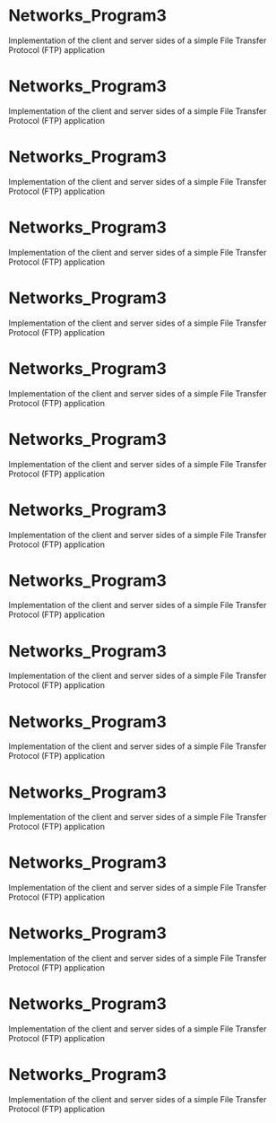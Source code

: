 # Networks_Program3
Implementation of the client and server sides of a simple File Transfer Protocol (FTP) application
# Networks_Program3
Implementation of the client and server sides of a simple File Transfer Protocol (FTP) application
# Networks_Program3
Implementation of the client and server sides of a simple File Transfer Protocol (FTP) application
# Networks_Program3
Implementation of the client and server sides of a simple File Transfer Protocol (FTP) application
# Networks_Program3
Implementation of the client and server sides of a simple File Transfer Protocol (FTP) application
# Networks_Program3
Implementation of the client and server sides of a simple File Transfer Protocol (FTP) application
# Networks_Program3
Implementation of the client and server sides of a simple File Transfer Protocol (FTP) application
# Networks_Program3
Implementation of the client and server sides of a simple File Transfer Protocol (FTP) application
# Networks_Program3
Implementation of the client and server sides of a simple File Transfer Protocol (FTP) application
# Networks_Program3
Implementation of the client and server sides of a simple File Transfer Protocol (FTP) application
# Networks_Program3
Implementation of the client and server sides of a simple File Transfer Protocol (FTP) application
# Networks_Program3
Implementation of the client and server sides of a simple File Transfer Protocol (FTP) application
# Networks_Program3
Implementation of the client and server sides of a simple File Transfer Protocol (FTP) application
# Networks_Program3
Implementation of the client and server sides of a simple File Transfer Protocol (FTP) application
# Networks_Program3
Implementation of the client and server sides of a simple File Transfer Protocol (FTP) application
# Networks_Program3
Implementation of the client and server sides of a simple File Transfer Protocol (FTP) application
